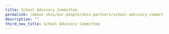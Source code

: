 ```yaml
---
title: School Advisory Committee
permalink: /about-skss/our-people/skss-partners/school-advisory-committee
description: ""
third_nav_title: School Advisory Committee
---
```

